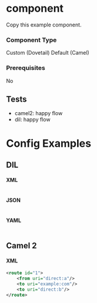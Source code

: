 # component

Copy this example component.

### Component Type

Custom (Dovetail)
Default (Camel)

### Prerequisites

No

## Tests

- camel2: happy flow
- dil: happy flow

# Config Examples

## DIL

#### XML

```xml

```

#### JSON

```json

```

#### YAML

```yaml

```

## Camel 2

#### XML

```xml
<route id="1">
    <from uri="direct:a"/>
    <to uri="example:com"/>
    <to uri="direct:b"/>
</route>
```



